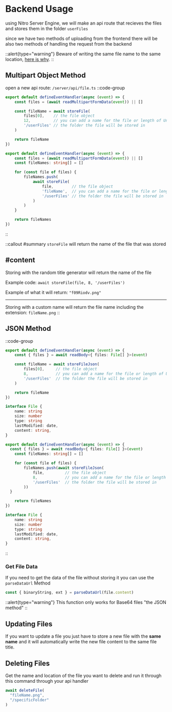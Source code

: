 # Backend Usage

using Nitro Server Engine, we will make an api route that recieves the files and stores them in the folder `userFiles`

since we have two methods of uploading from the frontend there will be also two methods of handling the request from the backend

::alert{type="warning"}
Beware of writing the same file name to the same location, [here is why](/introduction/backend-usage#updating-files).
::

## Multipart Object Method

open a new api route: `/server/api/file.ts`
::code-group
```ts [Single File]
export default defineEventHandler(async (event) => {
	const files = (await readMultipartFormData(event)) || []

	const fileName = await storeFile(
        files[0],    // the file object
        12,          // you can add a name for the file or length of Unique ID that will be automatically generated!
        '/userFiles' // the folder the file will be stored in
    )

	return fileName
})
```

```ts [Multiple Files]
export default defineEventHandler(async (event) => {
	const files = (await readMultipartFormData(event)) || []
	const fileNames: string[] = []

	for (const file of files) {
		fileNames.push(
            await storeFile(
                file,        // the file object
                'fileName',  // you can add a name for the file or length of Unique ID that will be automatically generated!
                '/userFiles' // the folder the file will be stored in
            )
        )
	}

	return fileNames
})
```
::

::callout
#summary
`storeFile` will return the name of the file that was stored

#content
---
Storing with the random title generator will return the name of the file

Example code:
`await storeFile(file, 8, '/userFiles')`

Example of what it will return: `"f09Riodv.png"`

---

Storing with a custom name will return the file name including the extension: `fileName.png`
::


## JSON Method

::code-group
```ts [Single File]
export default defineEventHandler(async (event) => {
    const { files } = await readBody<{ files: File[] }>(event)

    const fileName = await storeFileJson(
        files[0],     // the file object
        8,            // you can add a name for the file or length of Unique ID that will be automatically generated!
        '/userFiles'  // the folder the file will be stored in
    )

    return fileName
})

interface File {
    name: string
    size: number
    type: string
    lastModified: date,
    content: string,
}
```

```ts [Multiple Files]
export default defineEventHandler(async (event) => {
  const { files } = await readBody<{ files: File[] }>(event)
    const fileNames: string[] = []

    for (const file of files) {
        fileNames.push(await storeFileJson(
            file,         // the file object
            8,            // you can add a name for the file or length of Unique ID that will be automatically generated!
            '/userFiles'  // the folder the file will be stored in
        ))
  }

    return fileNames
})

interface File {
    name: string
    size: number
    type: string
    lastModified: date,
    content: string,
}
```
::

### Get File Data
If you need to get the data of the file without storing it you can use the `parseDataUrl` Method
```ts
const { binaryString, ext } = parseDataUrl(file.content)
```

::alert{type="warning"}
This function only works for Base64 files "the JSON method"
::



## Updating Files
If you want to update a file you just have to store a new file with the **same name** and it will automatically write the new file content to the same file title.

## Deleting Files
Get the name and location of the file you want to delete and run it through this command through your api handler

```ts [/api/file.ts]
await deleteFile(
  "fileName.png",
  "/specificFolder"
)
```
